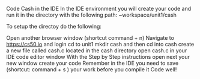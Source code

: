 Code Cash in the IDE
In the IDE environment you will create your code and run it in the directory with the following path: ~workspace/unit1/cash

To setup the directoy do the following:

Open another browser window (shortcut command + n)
Navigate to https://cs50.io and login
cd to unit1
mkdir cash and then cd into cash
create a new file called cash.c located in the cash directory
open cash.c in your IDE code editor window
With the Step by Step instructions open next your new window create your code
Remember in the IDE you need to save (shortcut: command + s ) your work before you compile it
Code well!
